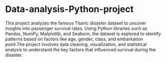 # Data-analysis-Python-project
This project analyzes the famous Titanic disaster dataset to uncover insights into passenger survival rates. Using Python libraries such as Pandas, NumPy, Matplotlib, and Seaborn, the dataset is explored to identify patterns based on factors like age, gender, class, and embarkation point.The project involves data cleaning, visualization, and statistical analysis to understand the key factors that influenced survival during the disaster.
